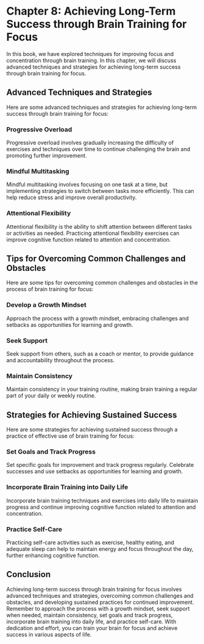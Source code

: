 Chapter 8: Achieving Long-Term Success through Brain Training for Focus
=======================================================================

In this book, we have explored techniques for improving focus and concentration through brain training. In this chapter, we will discuss advanced techniques and strategies for achieving long-term success through brain training for focus.

Advanced Techniques and Strategies
----------------------------------

Here are some advanced techniques and strategies for achieving long-term success through brain training for focus:

### Progressive Overload

Progressive overload involves gradually increasing the difficulty of exercises and techniques over time to continue challenging the brain and promoting further improvement.

### Mindful Multitasking

Mindful multitasking involves focusing on one task at a time, but implementing strategies to switch between tasks more efficiently. This can help reduce stress and improve overall productivity.

### Attentional Flexibility

Attentional flexibility is the ability to shift attention between different tasks or activities as needed. Practicing attentional flexibility exercises can improve cognitive function related to attention and concentration.

Tips for Overcoming Common Challenges and Obstacles
---------------------------------------------------

Here are some tips for overcoming common challenges and obstacles in the process of brain training for focus:

### Develop a Growth Mindset

Approach the process with a growth mindset, embracing challenges and setbacks as opportunities for learning and growth.

### Seek Support

Seek support from others, such as a coach or mentor, to provide guidance and accountability throughout the process.

### Maintain Consistency

Maintain consistency in your training routine, making brain training a regular part of your daily or weekly routine.

Strategies for Achieving Sustained Success
------------------------------------------

Here are some strategies for achieving sustained success through a practice of effective use of brain training for focus:

### Set Goals and Track Progress

Set specific goals for improvement and track progress regularly. Celebrate successes and use setbacks as opportunities for learning and growth.

### Incorporate Brain Training into Daily Life

Incorporate brain training techniques and exercises into daily life to maintain progress and continue improving cognitive function related to attention and concentration.

### Practice Self-Care

Practicing self-care activities such as exercise, healthy eating, and adequate sleep can help to maintain energy and focus throughout the day, further enhancing cognitive function.

Conclusion
----------

Achieving long-term success through brain training for focus involves advanced techniques and strategies, overcoming common challenges and obstacles, and developing sustained practices for continued improvement. Remember to approach the process with a growth mindset, seek support when needed, maintain consistency, set goals and track progress, incorporate brain training into daily life, and practice self-care. With dedication and effort, you can train your brain for focus and achieve success in various aspects of life.

